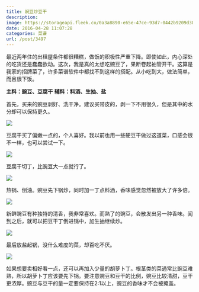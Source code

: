 ```yaml
---
title: 豌豆炒豆干
description: 
image: https://storageapi.fleek.co/0a3a8890-e65e-47ce-93d7-0442b9209d38-bucket/blog/posts/2016-04/04-27/2016-04-14%2019.28.37.jpg
date: 2016-04-28 11:07:28
categories: 菜谱
url: /post/3497
---
```


最近两年住的出租屋条件都很糟糕，做饭的积极性严重下降。即使如此，内心深处的吃货还是蠢蠢欲动。这次，我是真的太想吃豌豆了，果断卷起袖管开干。这算是我家的招牌菜了，许多菜谱软件中都找不到这样的搭配。从小吃到大，做法简单，而且很下饭。

**主料：豌豆、豆腐干**
**辅料：料酒、生抽、盐**

首先，买来的豌豆剥好、洗干净。建议买带皮的，剥一下不用很久，但是其中的水分却可以保持更久。

![](https://storageapi.fleek.co/0a3a8890-e65e-47ce-93d7-0442b9209d38-bucket/blog/posts/2016-04/04-27/2016-04-14%2017.00.26.jpg)

豆腐干买了偏嫩一点的，个人喜好。我以前也用一些硬豆干做过这道菜，口感会很不一样，也可以尝试一下。

![](https://storageapi.fleek.co/0a3a8890-e65e-47ce-93d7-0442b9209d38-bucket/blog/posts/2016-04/04-27/2016-04-14%2017.17.39.jpg)

豆腐干切丁，比豌豆大一点就行了。

![](https://storageapi.fleek.co/0a3a8890-e65e-47ce-93d7-0442b9209d38-bucket/blog/posts/2016-04/04-27/2016-04-14%2017.19.55.jpg)

热锅、倒油。豌豆先下锅炒，同时加一丁点料酒，香味感觉忽然被放大了许多倍。

![](https://storageapi.fleek.co/0a3a8890-e65e-47ce-93d7-0442b9209d38-bucket/blog/posts/2016-04/04-27/2016-04-14%2018.54.55.jpg)

新鲜豌豆有种独特的清香，我非常喜欢。而熟了的豌豆，会散发出另一种香味。闻到之后，就可以把豆干丁倒进锅中，加生抽继续炒。

![](https://storageapi.fleek.co/0a3a8890-e65e-47ce-93d7-0442b9209d38-bucket/blog/posts/2016-04/04-27/2016-04-14%2018.58.20.jpg)

最后放盐起锅，没什么难度的菜，却百吃不厌。

![](https://storageapi.fleek.co/0a3a8890-e65e-47ce-93d7-0442b9209d38-bucket/blog/posts/2016-04/04-27/2016-04-14%2019.28.37.jpg)

如果想要卖相好看一点，还可以再加入少量的胡萝卜丁。根茎类的菜通常比豌豆难熟，所以胡萝卜丁应该要先下锅。要注意豌豆和豆干的比例，豌豆比较清甜，豆干更浓厚。豌豆与豆干的量一定要保持在2:1以上，豌豆的香味才不会被掩盖。